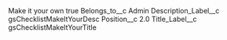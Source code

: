 <?xml version="1.0" encoding="UTF-8"?>
<CustomMetadata xmlns="http://soap.sforce.com/2006/04/metadata" xmlns:xsi="http://www.w3.org/2001/XMLSchema-instance" xmlns:xsd="http://www.w3.org/2001/XMLSchema">
    <label>Make it your own</label>
    <protected>true</protected>
    <values>
        <field>Belongs_to__c</field>
        <value xsi:type="xsd:string">Admin</value>
    </values>
    <values>
        <field>Description_Label__c</field>
        <value xsi:type="xsd:string">gsChecklistMakeItYourDesc</value>
    </values>
    <values>
        <field>Position__c</field>
        <value xsi:type="xsd:double">2.0</value>
    </values>
    <values>
        <field>Title_Label__c</field>
        <value xsi:type="xsd:string">gsChecklistMakeItYourTitle</value>
    </values>
</CustomMetadata>
